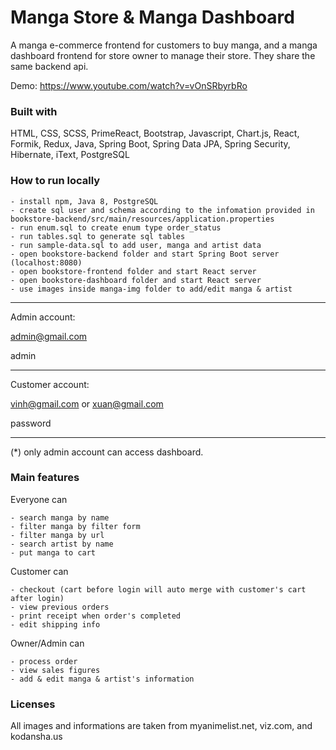 # Manga Store & Manga Dashboard
A manga e-commerce frontend for customers to buy manga, and a manga dashboard frontend for store owner to manage their store. They share the same backend api.

Demo: https://www.youtube.com/watch?v=vOnSRbyrbRo

### Built with
HTML, CSS, SCSS, PrimeReact, Bootstrap, Javascript, Chart.js, React, Formik, Redux, Java, Spring Boot, Spring Data JPA, Spring Security, Hibernate, iText, PostgreSQL

### How to run locally

    - install npm, Java 8, PostgreSQL
    - create sql user and schema according to the infomation provided in bookstore-backend/src/main/resources/application.properties
    - run enum.sql to create enum type order_status
    - run tables.sql to generate sql tables
    - run sample-data.sql to add user, manga and artist data
    - open bookstore-backend folder and start Spring Boot server (localhost:8080)
    - open bookstore-frontend folder and start React server
    - open bookstore-dashboard folder and start React server
    - use images inside manga-img folder to add/edit manga & artist

 ---
 
 Admin account:

 admin@gmail.com

 admin

---

 Customer account:

 vinh@gmail.com or xuan@gmail.com

 password

 ---

 (*) only admin account can access dashboard.   

### Main features
Everyone can

    - search manga by name
    - filter manga by filter form
    - filter manga by url
    - search artist by name
    - put manga to cart

Customer can

    - checkout (cart before login will auto merge with customer's cart after login)
    - view previous orders
    - print receipt when order's completed
    - edit shipping info

Owner/Admin can

    - process order
    - view sales figures
    - add & edit manga & artist's information

### Licenses
All images and informations are taken from myanimelist.net, viz.com, and kodansha.us 